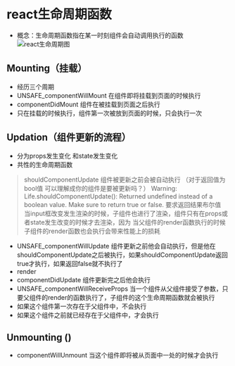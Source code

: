 # react生命周期函数
 - 概念：生命周期函数指在某一时刻组件会自动调用执行的函数
![react生命周期图](http://ask.qcloudimg.com/http-save/developer-news/6zev9uudex.jpeg)
 ## Mounting（挂载）
 - 经历三个周期
 - UNSAFE_componentWillMount 在组件即将挂载到页面的时候执行
 - componentDidMount  组件在被挂载到页面之后执行
 - 只在挂载的时候执行，组件第一次被放到页面的时候，只会执行一次
 ## Updation（组件更新的流程）
 - 分为props发生变化 和state发生变化
 - 共性的生命周期函数
  >shouldComponentUpdate 组件被更新之前会被自动执行 （对于返回值为bool值 可以理解成你的组件是要被更新吗？）
Warning: Life.shouldComponentUpdate(): Returned undefined instead of a boolean value. Make sure to return true or false. 
要求返回结果布尔值
当input框改变发生渲染的时候，子组件也进行了渲染，组件只有在props或者state发生改变的时候才去渲染，因为
当父组件的render函数执行的时候子组件的render函数也会执行会带来性能上的损耗
 - UNSAFE_componentWillUpdate 组件更新之前他会自动执行，但是他在shouldComponentUpdate之后被执行，如果shouldComponentUpdate返回true才执行，如果返回false就不执行了
 - render
 - componentDidUpdate 组件更新完之后他会执行
 - UNSAFE_componentWillReceiveProps 当一个组件从父组件接受了参数，只要父组件的render的函数执行了，子组件的这个生命周期函数就会被执行
 - 如果这个组件第一次存在于父组件中，不会执行
 - 如果这个组件之前就已经存在于父组件中，才会执行

 ## Unmounting ()
  - componentWillUnmount 当这个组件即将被从页面中一处的时候才会执行